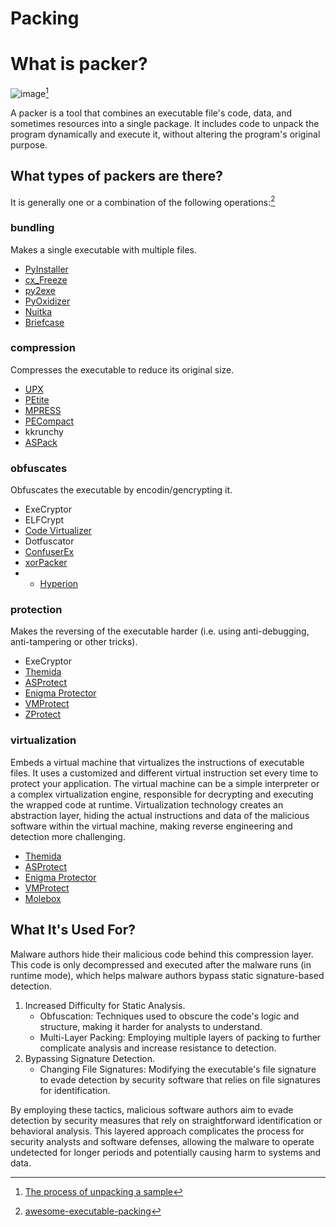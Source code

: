 # Packing

# What is packer?

![image](https://static.packt-cdn.com/products/9781789610789/graphics/assets/9f14b8b8-352b-4de3-a8fa-ce3e7cb4dfda.png)[^Figure1]

A packer is a tool that combines an executable file's code, data, and sometimes resources into a single package. It includes code to unpack the program dynamically and execute it, without altering the program's original purpose. 

## What types of packers are there?
It is generally one or a combination of the following operations:[^Packer]

### bundling 
Makes a single executable with multiple files.

- [PyInstaller](https://pyinstaller.org/en/stable/)
- [cx_Freeze](https://cx-freeze.readthedocs.io/en/stable/)
- [py2exe](https://www.py2exe.org/)
- [PyOxidizer](https://github.com/indygreg/PyOxidizer)
- [Nuitka](https://nuitka.net/)
- [Briefcase](https://beeware.org/project/projects/tools/briefcase/)

### compression
Compresses the executable to reduce its original size.
- [UPX](https://upx.github.io/)
- [PEtite](https://www.un4seen.com/petite/)
- [MPRESS](https://www.autohotkey.com/mpress/mpress_web.htm)
- [PECompact](https://bitsum.com/pecompact.htm)
- kkrunchy
- [ASPack](http://www.aspack.com/)
### obfuscates
Obfuscates the executable by encodin/gencrypting it.
- ExeCryptor
- ELFCrypt
- [Code Virtualizer](https://www.oreans.com/CodeVirtualizer.php)
- Dotfuscator
- [ConfuserEx](https://mkaring.github.io/ConfuserEx/)
- [xorPacker](https://github.com/tmenochet/XorPacker)
- - [Hyperion](https://www.kali.org/tools/hyperion/)

### protection
Makes the reversing of the executable harder (i.e. using anti-debugging, anti-tampering or other tricks).
- ExeCryptor
- [Themida](https://github.com/redgate4/Themida)
- [ASProtect](http://www.aspack.com/asprotect64.html)
- [Enigma Protector](https://enigmaprotector.com/)
- [VMProtect](https://vmpsoft.com/)
- [ZProtect](http://www.jiami.net/)

### virtualization
Embeds a virtual machine that virtualizes the instructions of executable files. 
It uses a customized and different virtual instruction set every time to protect your application. 
The virtual machine can be a simple interpreter or a complex virtualization engine, responsible for decrypting and executing the wrapped code at runtime. 
Virtualization technology creates an abstraction layer, hiding the actual instructions and data of the malicious software within the virtual machine, making reverse engineering and detection more challenging.

- [Themida](https://github.com/redgate4/Themida)
- [ASProtect](http://www.aspack.com/asprotect64.html)
- [Enigma Protector](https://enigmaprotector.com/)
- [VMProtect](https://vmpsoft.com/)
- [Molebox](https://github.com/sudachen/Molebox)

## What It's Used For?
Malware authors hide their malicious code behind this compression layer. This code is only decompressed and executed after the malware runs (in runtime mode), which helps malware authors bypass static signature-based detection.

1. Increased Difficulty for Static Analysis.
	- Obfuscation: Techniques used to obscure the code's logic and structure, making it harder for analysts to understand.
	- Multi-Layer Packing: Employing multiple layers of packing to further complicate analysis and increase resistance to detection.
2. Bypassing Signature Detection.
	- Changing File Signatures: Modifying the executable's file signature to evade detection by security software that relies on file signatures for identification.

By employing these tactics, malicious software authors aim to evade detection by security measures that rely on straightforward identification or behavioral analysis. This layered approach complicates the process for security analysts and software defenses, allowing the malware to operate undetected for longer periods and potentially causing harm to systems and data.

[^Figure1]: [The process of unpacking a sample](https://subscription.packtpub.com/book/security/9781789610789/5/ch05lvl1sec01/exploring-packers)
[^Packer]:[awesome-executable-packing](https://github.com/packing-box/awesome-executable-packing)
